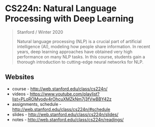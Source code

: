 # CS224n: Natural Language Processing with Deep Learning

> Stanford / Winter 2020
>
> Natural language processing (NLP) is a crucial part of artificial intelligence (AI), modeling how people share information. In recent years, deep learning approaches have obtained very high performance on many NLP tasks. In this course, students gain a thorough introduction to cutting-edge neural networks for NLP.

## Websites

- course - <http://web.stanford.edu/class/cs224n/>
- videos - <https://www.youtube.com/playlist?list=PLoROMvodv4rOhcuXMZkNm7j3fVwBBY42z>
- assignments, schedule - <http://web.stanford.edu/class/cs224n/#schedule>
- slides - <http://web.stanford.edu/class/cs224n/slides/>
- notes - <http://web.stanford.edu/class/cs224n/readings/>
